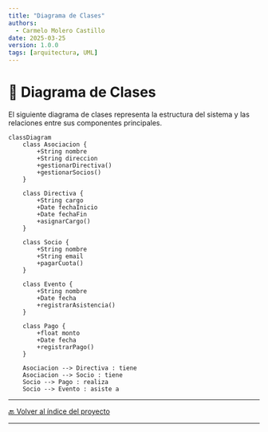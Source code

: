 ```yaml
---
title: "Diagrama de Clases"
authors:
  - Carmelo Molero Castillo
date: 2025-03-25
version: 1.0.0
tags: [arquitectura, UML]
---
```


# 📌 Diagrama de Clases  

El siguiente diagrama de clases representa la estructura del sistema y las relaciones entre sus componentes principales.

```mermaid
classDiagram
    class Asociacion {
        +String nombre
        +String direccion
        +gestionarDirectiva()
        +gestionarSocios()
    }
    
    class Directiva {
        +String cargo
        +Date fechaInicio
        +Date fechaFin
        +asignarCargo()
    }
    
    class Socio {
        +String nombre
        +String email
        +pagarCuota()
    }

    class Evento {
        +String nombre
        +Date fecha
        +registrarAsistencia()
    }

    class Pago {
        +float monto
        +Date fecha
        +registrarPago()
    }

    Asociacion --> Directiva : tiene
    Asociacion --> Socio : tiene
    Socio --> Pago : realiza
    Socio --> Evento : asiste a
```

---

[🔙 Volver al índice del proyecto](../index.md) 

---